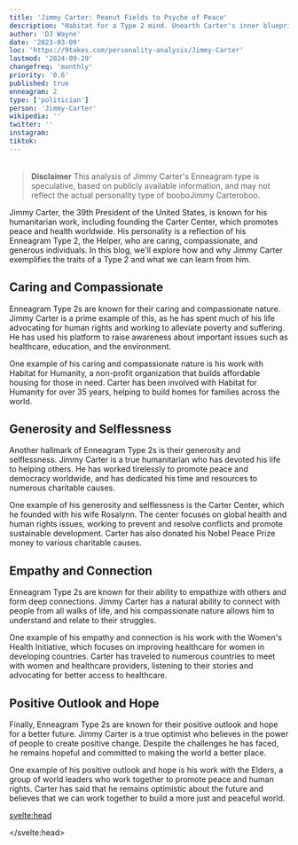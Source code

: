 ```yaml
---
title: 'Jimmy Carter: Peanut Fields to Psyche of Peace'
description: "Habitat for a Type 2 mind. Unearth Carter's inner blueprint, from Plains, Georgia to global humanitarian architecting."
author: 'DJ Wayne'
date: '2023-03-09'
loc: 'https://9takes.com/personality-analysis/Jimmy-Carter'
lastmod: '2024-09-29'
changefreq: 'monthly'
priority: '0.6'
published: true
enneagram: 2
type: ['politician']
person: 'Jimmy-Carter'
wikipedia: ''
twitter: ''
instagram:
tiktok:
---
```


<script>
	import  PopCard  from "$lib/components/atoms/PopCard.svelte";
import BlogPurpose from '$lib/components/blog/BlogPurpose.svelte'
</script>
<div
	style="display: flex;
    justify-content: center;
    margin: 1rem 0;
	"
>
	<PopCard
		image={`/types/2s/${'Jimmy-Carter'}.webp`}
		showIcon={false}
		enneagramType="2"
		displayText="Jimmy Carter"
		subtext=""
	/>
</div>

> **Disclaimer** This analysis of Jimmy Carter's Enneagram type is speculative, based on publicly available information, and may not reflect the actual personality type of booboJimmy Carteroboo.

<p class="firstLetter">Jimmy Carter, the 39th President of the United States, is known for his humanitarian work, including founding the Carter Center, which promotes peace and health worldwide. His personality is a reflection of his Enneagram Type 2, the Helper, who are caring, compassionate, and generous individuals. In this blog, we'll explore how and why Jimmy Carter exemplifies the traits of a Type 2 and what we can learn from him.</p>

## Caring and Compassionate

Enneagram Type 2s are known for their caring and compassionate nature. Jimmy Carter is a prime example of this, as he has spent much of his life advocating for human rights and working to alleviate poverty and suffering. He has used his platform to raise awareness about important issues such as healthcare, education, and the environment.

One example of his caring and compassionate nature is his work with Habitat for Humanity, a non-profit organization that builds affordable housing for those in need. Carter has been involved with Habitat for Humanity for over 35 years, helping to build homes for families across the world.

## Generosity and Selflessness

Another hallmark of Enneagram Type 2s is their generosity and selflessness. Jimmy Carter is a true humanitarian who has devoted his life to helping others. He has worked tirelessly to promote peace and democracy worldwide, and has dedicated his time and resources to numerous charitable causes.

One example of his generosity and selflessness is the Carter Center, which he founded with his wife Rosalynn. The center focuses on global health and human rights issues, working to prevent and resolve conflicts and promote sustainable development. Carter has also donated his Nobel Peace Prize money to various charitable causes.

## Empathy and Connection

Enneagram Type 2s are known for their ability to empathize with others and form deep connections. Jimmy Carter has a natural ability to connect with people from all walks of life, and his compassionate nature allows him to understand and relate to their struggles.

One example of his empathy and connection is his work with the Women's Health Initiative, which focuses on improving healthcare for women in developing countries. Carter has traveled to numerous countries to meet with women and healthcare providers, listening to their stories and advocating for better access to healthcare.

## Positive Outlook and Hope

Finally, Enneagram Type 2s are known for their positive outlook and hope for a better future. Jimmy Carter is a true optimist who believes in the power of people to create positive change. Despite the challenges he has faced, he remains hopeful and committed to making the world a better place.

One example of his positive outlook and hope is his work with the Elders, a group of world leaders who work together to promote peace and human rights. Carter has said that he remains optimistic about the future and believes that we can work together to build a more just and peaceful world.

<svelte:head>

</svelte:head>
